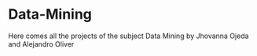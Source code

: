 # Data-Mining
Here comes all the projects of the subject Data Mining by Jhovanna Ojeda and Alejandro Oliver
